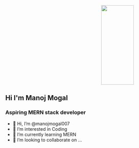 <div id="box" style="height: 250px; display: flex; justify-content: center;">
        <img src="https://i.ytimg.com/vi/INyYiwK58mc/maxresdefault.jpg" style="height: 100%; width: 50%; margin-left: 300px" alt="">
 </div>

<h2>Hi I'm Manoj Mogal </h2>
<h3>Aspiring MERN stack developer</h3>


- 👋 Hi, I’m @manojmogal007
- 👀 I’m interested in Coding
- 🌱 I’m currently learning MERN 
- 💞️ I’m looking to collaborate on ...

<!---
manojmogal007/manojmogal007 is a ✨ special ✨ repository because its `README.md` (this file) appears on your GitHub profile.
You can click the Preview link to take a look at your changes.
--->
